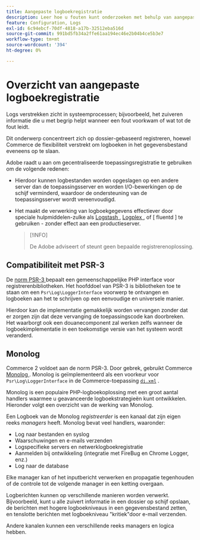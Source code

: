 ```yaml
---
title: Aangepaste logboekregistratie
description: Leer hoe u fouten kunt onderzoeken met behulp van aangepaste logboekregistratie.
feature: Configuration, Logs
exl-id: 6c94ebcf-70df-4818-a17b-32512eba516d
source-git-commit: 991bd5fb34a2ffe61aa194ec46e2b04b4ce5b3e7
workflow-type: tm+mt
source-wordcount: '394'
ht-degree: 0%

---
```


# Overzicht van aangepaste logboekregistratie

Logs verstrekken zicht in systeemprocessen; bijvoorbeeld, het zuiveren informatie die u met begrip helpt wanneer een fout voorkwam of wat tot de fout leidt.

Dit onderwerp concentreert zich op dossier-gebaseerd registreren, hoewel Commerce de flexibiliteit verstrekt om logboeken in het gegevensbestand eveneens op te slaan.

Adobe raadt u aan om gecentraliseerde toepassingsregistratie te gebruiken om de volgende redenen:

- Hierdoor kunnen logbestanden worden opgeslagen op een andere server dan de toepassingsserver en worden I/O-bewerkingen op de schijf verminderd, waardoor de ondersteuning van de toepassingsserver wordt vereenvoudigd.

- Het maakt de verwerking van logboekgegevens effectiever door speciale hulpmiddelen-zulke als [ Logstash ], [ Logplex ], of [ fluentd ] te gebruiken - zonder effect aan een productieserver.

  >[!INFO]
  >
  >De Adobe adviseert of steunt geen bepaalde registrerenoplossing.

## Compatibiliteit met PSR-3

De [ norm PSR-3 ][laminas] bepaalt een gemeenschappelijke PHP interface voor registrerenbibliotheken. Het hoofddoel van PSR-3 is bibliotheken toe te staan om een `Psr\Log\LoggerInterface` voorwerp te ontvangen en logboeken aan het te schrijven op een eenvoudige en universele manier.

Hierdoor kan de implementatie gemakkelijk worden vervangen zonder dat er zorgen zijn dat deze vervanging de toepassingscode kan doorbreken. Het waarborgt ook een douanecomponent zal werken zelfs wanneer de logboekimplementatie in een toekomstige versie van het systeem wordt veranderd.

## Monolog

Commerce 2 voldoet aan de norm PSR-3. Door gebrek, gebruikt Commerce [ Monolog ]. Monolog is geïmplementeerd als een voorkeur voor `Psr\Log\LoggerInterface` in de Commerce-toepassing [`di.xml`][di] .

Monolog is een populaire PHP-logboekoplossing met een groot aantal handlers waarmee u geavanceerde logboekstrategieën kunt ontwikkelen. Hieronder volgt een overzicht van de werking van Monolog.

Een Logboek van de Monolog _registreerder_ is een kanaal dat zijn eigen reeks _managers_ heeft. Monolog bevat veel handlers, waaronder:

- Log naar bestanden en syslog
- Waarschuwingen en e-mails verzenden
- Logspecifieke servers en netwerklogboekregistratie
- Aanmelden bij ontwikkeling (integratie met FireBug en Chrome Logger, enz.)
- Log naar de database

Elke manager kan of het inputbericht verwerken en propagatie tegenhouden of de controle tot de volgende manager in een ketting overgaan.

Logberichten kunnen op verschillende manieren worden verwerkt. Bijvoorbeeld, kunt u alle zuivert informatie in een dossier op schijf opslaan, de berichten met hogere logboekniveaus in een gegevensbestand zetten, en tenslotte berichten met logboekniveau &quot;kritiek&quot;door e-mail verzenden.

Andere kanalen kunnen een verschillende reeks managers en logica hebben.

<!-- link definitions -->

[di]: https://github.com/magento/magento2/blob/2.4/app/etc/di.xml#L9
[vloeiend]: https://www.fluentd.org/
[laminas]: https://docs.laminas.dev/laminas-log/
[Logplex]: https://devcenter.heroku.com/articles/logplex
[Logstash]: https://www.elastic.co/products/logstash
[Monolog]: https://github.com/Seldaek/monolog
